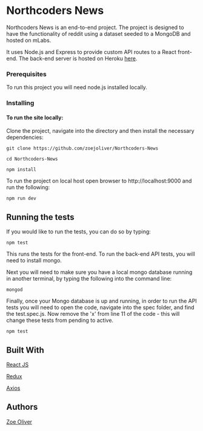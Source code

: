 # Northcoders News

Northcoders News is an end-to-end project. The project is designed to have the functionality of reddit using a dataset seeded to a MongoDB and hosted on mLabs. 

It uses Node.js and Express to provide custom API routes to a React front-end. The back-end server is hosted on Heroku [here](https://northcoders-news-zjo.herokuapp.com/api/articles).

### Prerequisites

To run this project you will need node.js installed locally.

### Installing

#### To run the site locally:

Clone the project, navigate into the directory and then install the necessary dependencies:

```
git clone https://github.com/zoejoliver/Northcoders-News
```

```
cd Northcoders-News
```

```
npm install
```
To run the project on local host open browser to http://localhost:9000 and run the following:

```
npm run dev
```
## Running the tests

If you would like to run the tests, you can do so by typing:
```
npm test
```

This runs the tests for the front-end. To run the back-end API tests, you will need to install mongo.

Next you will need to make sure you have a local mongo database running in another terminal, by typing the following into the command line:

```
mongod
```

Finally, once your Mongo database is up and running, in order to run the API tests you will need to open the code, navigate into the spec folder, and find the test.spec.js. Now remove the 'x' from line 11 of the code - this will change these tests from pending to active.

```
npm test
```

## Built With
[React JS]()

[Redux]()

[Axios]()

## Authors

[Zoe Oliver](https://github.com/zoejoliver)


